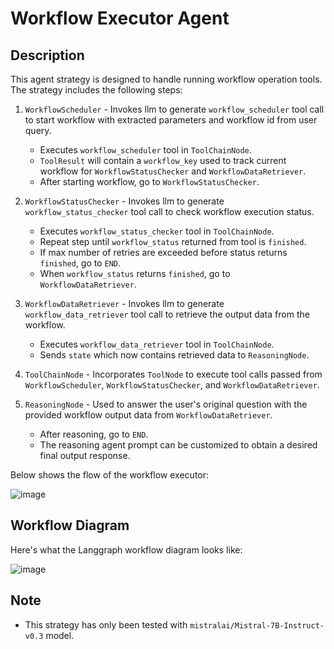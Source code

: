 # Workflow Executor Agent

## Description

This agent strategy is designed to handle running workflow operation tools. The strategy includes the following steps:

1. `WorkflowScheduler` - Invokes llm to generate `workflow_scheduler` tool call to start workflow with extracted parameters and workflow id from user query.
    - Executes `workflow_scheduler` tool in `ToolChainNode`.
    - `ToolResult` will contain a `workflow_key` used to track current workflow for `WorkflowStatusChecker` and `WorkflowDataRetriever`.
    - After starting workflow, go to `WorkflowStatusChecker`.

2. `WorkflowStatusChecker` - Invokes llm to generate `workflow_status_checker` tool call to check workflow execution status.
    - Executes `workflow_status_checker` tool in `ToolChainNode`.
    - Repeat step until `workflow_status` returned from tool is `finished`.
    - If max number of retries are exceeded before status returns `finished`, go to `END`.
    - When `workflow_status` returns `finished`, go to `WorkflowDataRetriever`.

3. `WorkflowDataRetriever` - Invokes llm to generate `workflow_data_retriever` tool call to retrieve the output data from the workflow.
    - Executes `workflow_data_retriever` tool in `ToolChainNode`.
    - Sends `state` which now contains retrieved data to `ReasoningNode`.

4. `ToolChainNode` - Incorporates `ToolNode` to execute tool calls passed from `WorkflowScheduler`, `WorkflowStatusChecker`, and `WorkflowDataRetriever`.

5. `ReasoningNode` - Used to answer  the user's original question with the provided workflow output data from `WorkflowDataRetriever`.

    - After reasoning, go to `END`.
    - The reasoning agent prompt can be customized to obtain a desired final output response.

Below shows the flow of the workflow executor:

![image](https://github.com/user-attachments/assets/3990669d-d48a-49e4-aecf-069872255a1d)

## Workflow Diagram

Here's what the Langgraph workflow diagram looks like:

![image](https://github.com/user-attachments/assets/ce6ed420-9431-4e5f-9628-b97f4ccdb252)

## Note

- This strategy has only been tested with `mistralai/Mistral-7B-Instruct-v0.3` model.
